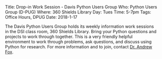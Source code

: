 Title: Drop-in Work Session - Davis Python Users Group
Who: Python Users Group (D-PUG)
Where: 360 Shields Library
Day: Tues
Time: 5-7pm
Tags: Office Hours, DPUG
Date: 2018-1-17

The Davis Python Users Group holds its weekly information work sessions in the DSI class room, 360 Shields Library. Bring your Python questions and projects to work through together. This is a very friendly helpful environment to work through problems, ask questions, and discuss using Python for research. For more information and to join, contact [Dr. Andrew Fox](mailto:dfox@ucdavis.edu).
